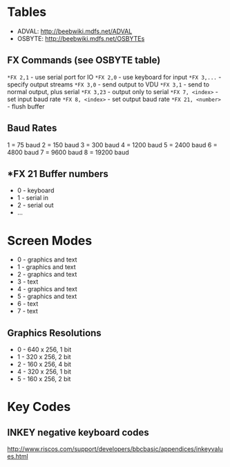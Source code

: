 # Tables

* ADVAL: http://beebwiki.mdfs.net/ADVAL
* OSBYTE: http://beebwiki.mdfs.net/OSBYTEs

## FX Commands (see OSBYTE table)

`*FX 2,1` - use serial port for IO
`*FX 2,0` - use keyboard for input
`*FX 3,...` - specify output streams
`*FX 3,0` - send output to VDU
`*FX 3,1` - send to normal output, plus serial
`*FX 3,23` - output only to serial
`*FX 7, <index>` - set input baud rate
`*FX 8, <index>` - set output baud rate
`*FX 21, <number>` - flush buffer

## Baud Rates

1 = 75 baud
2 = 150 baud
3 = 300 baud
4 = 1200 baud
5 = 2400 baud
6 = 4800 baud
7 = 9600 baud
8 = 19200 baud

## *FX 21 Buffer numbers

* 0 - keyboard
* 1 - serial in
* 2 - serial out
* ...

# Screen Modes

* 0 - graphics and text
* 1 - graphics and text
* 2 - graphics and text
* 3 - text
* 4 - graphics and text
* 5 - graphics and text
* 6 - text
* 7 - text

## Graphics Resolutions

* 0 - 640 x 256, 1 bit
* 1 - 320 x 256, 2 bit
* 2 - 160 x 256, 4 bit
* 4 - 320 x 256, 1 bit
* 5 - 160 x 256, 2 bit

# Key Codes

## INKEY negative keyboard codes

http://www.riscos.com/support/developers/bbcbasic/appendices/inkeyvalues.html
